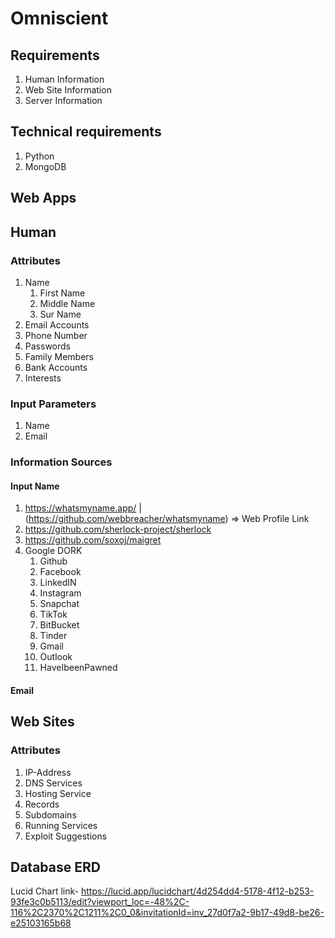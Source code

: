# Omniscient

## Requirements

1. Human Information
2. Web Site Information
3. Server Information

## Technical requirements

1. Python
2. MongoDB

## Web Apps

## Human
### Attributes

1. Name 
   1. First Name 
   2. Middle Name 
   3. Sur Name
2. Email Accounts
3. Phone Number
4. Passwords
5. Family Members
6. Bank Accounts
7. Interests

### Input Parameters

1. Name
2. Email

### Information Sources

#### Input Name
1. https://whatsmyname.app/     | (https://github.com/webbreacher/whatsmyname)     => Web Profile Link
2. https://github.com/sherlock-project/sherlock
3. https://github.com/soxoj/maigret
4. Google DORK
    1.  Github
    2.  Facebook
    3.  LinkedIN
    4.  Instagram
    5.  Snapchat
    6.  TikTok
    7.  BitBucket
    8.  Tinder
    9.  Gmail
    10. Outlook
    11. HaveIbeenPawned

#### Email

## Web Sites
### Attributes

1. IP-Address
2. DNS Services
3. Hosting Service
4. Records
5. Subdomains
6. Running Services
7. Exploit Suggestions

## Database ERD
 Lucid Chart link- https://lucid.app/lucidchart/4d254dd4-5178-4f12-b253-93fe3c0b5113/edit?viewport_loc=-48%2C-116%2C2370%2C1211%2C0_0&invitationId=inv_27d0f7a2-9b17-49d8-be26-e25103165b68
